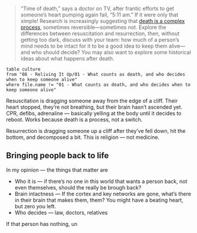> “Time of death,” says a doctor on TV, after frantic efforts to get someone’s heart pumping again fail, “5:11 am.” If it were only that simple! Research is increasingly suggesting that [death is a complex process](https://www.technologyreview.com/2023/11/17/1082937/what-is-death/), sometimes reversible—sometimes not. Explore the differences between resuscitation and resurrection, then, without getting too dark, discuss with your team: how much of a person’s mind needs to be intact for it to be a good idea to keep them alive—and who should decide? You may also want to explore some historical ideas about what happens after death.

```dataview
table culture
from "08 - Reliving It Up/01 - What counts as death, and who decides when to keep someone alive"
where file.name != "01 - What counts as death, and who decides when to keep someone alive"
```

Resuscitation is dragging someone away from the edge of a cliff. Their heart stopped, they’re not breathing, but their brain hasn’t ascended yet. CPR, defibs, adrenaline — basically yelling at the body until it decides to reboot. Works because death is a process, not a switch.

Resurrection is dragging someone up a cliff after they’ve fell down, hit the bottom, and decomposed a bit. This is religion — not medicine.

## Bringing people back to life

In my opinion — the things that matter are

 - Who it is — if there’s no one in this world that wants a person back, not even themselves, should the really be brough back?
 - Brain intactness — If the cortex and key networks are gone, what’s there in their brain that makes them, them? You might have a beating heart, but zero *you* left.
 - Who decides — law, doctors, relatives

If that person has nothing, un